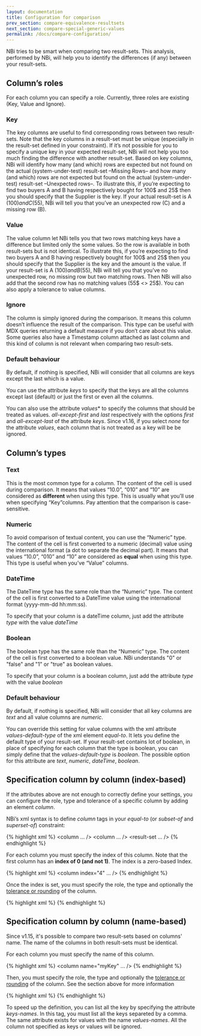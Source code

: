 ```yaml
---
layout: documentation
title: Configuration for comparison
prev_section: compare-equivalence-resultsets
next_section: compare-special-generic-values
permalink: /docs/compare-configuration/
---
```

NBi tries to be smart when comparing two result-sets. This analysis, performed by NBi, will help you to identify the differences (if any) between your result-sets.

## Column’s roles
For each column you can specify a role. Currently, three roles are existing (Key, Value and Ignore).

### Key
The key columns are useful to find corresponding rows between two result-sets. Note that the key columns in a result-set must be unique (especially in the result-set defined in your constraint). If it’s not possible for you to specify a unique key in your expected result-set, NBi will not help you too much finding the difference with another result-set.
Based on key columns, NBi will identify how many (and which) rows are expected but not found on the actual (system-under-test) result-set –Missing Rows– and how many (and which) rows are not expected but found on the actual (system-under-test) result-set –Unexpected rows–.
To illustrate this, if you’re expecting to find two buyers A and B having respectively  bought for 100$ and 25$ then you should specify that the Supplier is the key. If your actual result-set is A (100$) and C (55$), NBi will tell you that you’ve an unexpected row (C) and a missing row (B).

### Value
The value column let NBi tells you that two rows matching keys have a difference but limited only the some values. So the row is available in both result-sets but is not identical.
To illustrate this, if you’re expecting to find two buyers A and B having respectively  bought for 100$ and 25$ then you should specify that the Supplier is the key and the amount is the value. If your result-set is A (100$) and B (55$), NBi will tell you that you’ve no unexpected row, no missing row but two matching rows. Then NBi will also add that the second row has no matching values (55$ <> 25$).
You can also apply a tolerance to value columns.

### Ignore
The column is simply ignored during the comparison. It means this column doesn’t influence the result of the comparison.
This type can be useful with MDX queries returning a default measure if you don’t care about this value. Some queries also have a Timestamp column attached as last column and this kind of column is not relevant when comparing two result-sets.

### Default behaviour
By default, if nothing is specified, NBi will consider that all columns are keys except the last which is a value.

You can use the attribute *keys* to specify that the keys are all the columns except last (default) or just the first or even all the columns. 

You can also use the attribute *values** to specify the columns that should be treated as values. *all-except-first* and *last* respectively with the options *first* and *all-except-last* of the attribute *keys*. Since v1.16, if you select *none* for the attribute *values*, each column that is not treated as a key will be be ignored.

## Column’s types

### Text
This is the most common type for a column. The content of the cell is used during comparison. It means that values “10.0”,  “010” and “10” are considered as **different** when using this type. This is usually what you’ll use when specifying “Key”columns. Pay attention that the comparison is case-sensitive.

### Numeric
To avoid comparison of textual content, you can use the “Numeric” type. The content of the cell is first converted to a numeric (decimal) value using the international format (a dot to separate the decimal part). It means that values “10.0”, “010” and “10” are considered as **equal** when using this type. This type is useful when you’ve “Value” columns.

### DateTime
The DateTime type has the same role than the “Numeric” type. The content of the cell is first converted to a DateTime value  using the international format (yyyy-mm-dd hh:mm:ss).

To specify that your column is a dateTime column, just add the attribute *type* with the value *dateTime*

### Boolean
The boolean type has the same role than the “Numeric” type. The content of the cell is first converted to a boolean value. NBi understands "0" or "false" and "1" or "true" as boolean values.

To specify that your column is a boolean column, just add the attribute *type* with the value *boolean*

### Default behaviour
By default, if nothing is specified, NBi will consider that all key columns are *text* and all value columns are *numeric*. 

You can override this setting for value columns with the xml attribute *values-default-type* of the xml element *equal-to*. It lets you define the default type of your result-set. If your result-set contains lot of boolean, in place of specifying for each column that the type is boolean, you can simply define that the *values-default-type* is *boolean*. The possible option for this attribute are *text*, *numeric*, *dateTime*, *boolean*.

## Specification column by column (index-based)

If the attributes above are not enough to correctly define your settings, you can configure the role, type and tolerance of a specific column by adding an element *column*.

NBi’s xml syntax  is to define *column* tags in your *equal-to* (or *subset-of* and *superset-of*) constraint:

{% highlight xml %}
<assert>
  <equal-to>
    <column ... />
    <column ... />
    <result-set ... />
  </equal-to>
</assert>
{% endhighlight %}

For each column you must specify the index of this column. Note that the first column has an **index of 0 (and not 1)**. The index is a zero-based Index.

{% highlight xml %}
<column  index="4" ... />
{% endhighlight %}

Once the index is set, you must specify the role, the type and optionally the [tolerance or rounding](/docs/compare-tolerances-roundings) of the column.

{% highlight xml %}
<column  index="0" role="key" type="text"/>
<column  index="1" role="ignore" />
<column  index="2" role="value" type="numeric" tolerance="0.001" />
<column  index="3"
  role="value"
  type="numeric"
  rounding-style="floor"
  rounding-step="1000"
/>
{% endhighlight %}

## Specification column by column (name-based)

Since v1.15, it's possible to compare two result-sets based on columns' name. The name of the columns in both result-sets must be identical.

For each column you must specify the name of this column. 

{% highlight xml %}
<column  name="myKey" ... />
{% endhighlight %}

Then, you must specify the role, the type and optionally the [tolerance or rounding](/docs/compare-tolerances-roundings) of the column. See the section above for more information

{% highlight xml %}
<column  name="myKey" role="key" type="text"/>
<column  index="myFirstValue" role="value" type="numeric" tolerance="0.001" />
<column  index="mySecondValue"
  role="value"
  type="numeric"
  rounding-style="floor"
  rounding-step="1000"
/>
{% endhighlight %}

To speed up the definition, you can list all the key by specifying the attribute *keys-names*. In this tag, you must list all the keys separeted by a comma. The same attribute exists for values with the name *values-names*. All the column not specified as keys or values will be ignored.
